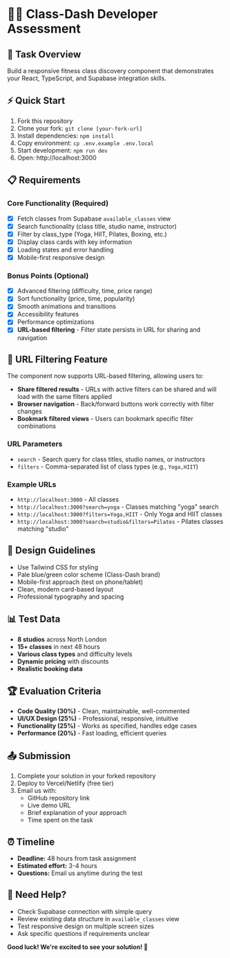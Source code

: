 # 🏃‍♂️ Class-Dash Developer Assessment

## 🎯 Task Overview
Build a responsive fitness class discovery component that demonstrates your React, TypeScript, and Supabase integration skills.

## ⚡ Quick Start
1. Fork this repository
2. Clone your fork: `git clone [your-fork-url]`
3. Install dependencies: `npm install`
4. Copy environment: `cp .env.example .env.local`
5. Start development: `npm run dev`
6. Open: http://localhost:3000

## 📋 Requirements

### Core Functionality (Required)
- [x] Fetch classes from Supabase `available_classes` view
- [x] Search functionality (class title, studio name, instructor)
- [x] Filter by class_type (Yoga, HIIT, Pilates, Boxing, etc.)
- [x] Display class cards with key information
- [x] Loading states and error handling
- [x] Mobile-first responsive design

### Bonus Points (Optional)
- [x] Advanced filtering (difficulty, time, price range)
- [x] Sort functionality (price, time, popularity)
- [x] Smooth animations and transitions
- [x] Accessibility features
- [x] Performance optimizations
- [x] **URL-based filtering** - Filter state persists in URL for sharing and navigation

## 🔗 URL Filtering Feature

The component now supports URL-based filtering, allowing users to:
- **Share filtered results** - URLs with active filters can be shared and will load with the same filters applied
- **Browser navigation** - Back/forward buttons work correctly with filter changes
- **Bookmark filtered views** - Users can bookmark specific filter combinations

### URL Parameters
- `search` - Search query for class titles, studio names, or instructors
- `filters` - Comma-separated list of class types (e.g., `Yoga,HIIT`)

### Example URLs
- `http://localhost:3000` - All classes
- `http://localhost:3000?search=yoga` - Classes matching "yoga" search
- `http://localhost:3000?filters=Yoga,HIIT` - Only Yoga and HIIT classes
- `http://localhost:3000?search=studio&filters=Pilates` - Pilates classes matching "studio"

## 🎨 Design Guidelines
- Use Tailwind CSS for styling
- Pale blue/green color scheme (Class-Dash brand)
- Mobile-first approach (test on phone/tablet)
- Clean, modern card-based layout
- Professional typography and spacing

## 📊 Test Data
- **8 studios** across North London
- **15+ classes** in next 48 hours
- **Various class types** and difficulty levels
- **Dynamic pricing** with discounts
- **Realistic booking data**

## 🏆 Evaluation Criteria
- **Code Quality (30%)** - Clean, maintainable, well-commented
- **UI/UX Design (25%)** - Professional, responsive, intuitive
- **Functionality (25%)** - Works as specified, handles edge cases
- **Performance (20%)** - Fast loading, efficient queries

## 📤 Submission
1. Complete your solution in your forked repository
2. Deploy to Vercel/Netlify (free tier)
3. Email us with:
   - GitHub repository link
   - Live demo URL
   - Brief explanation of your approach
   - Time spent on the task

## ⏰ Timeline
- **Deadline:** 48 hours from task assignment
- **Estimated effort:** 3-4 hours
- **Questions:** Email us anytime during the test

## 🤝 Need Help?
- Check Supabase connection with simple query
- Review existing data structure in `available_classes` view
- Test responsive design on multiple screen sizes
- Ask specific questions if requirements unclear

**Good luck! We're excited to see your solution! 🚀**
